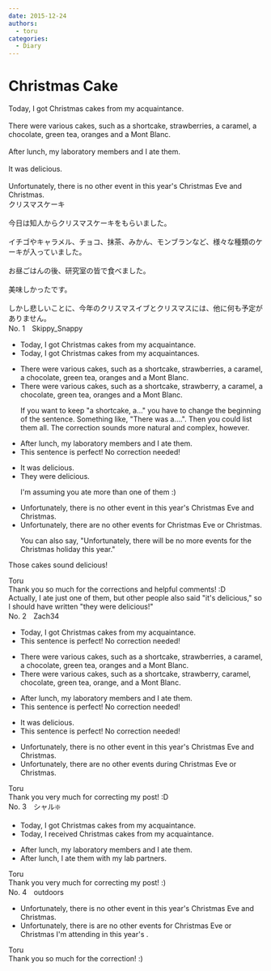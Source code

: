 ```yaml
---
date: 2015-12-24
authors:
  - toru
categories:
  - Diary
---
```


<h1 id="subject_show">Christmas Cake</h1>
<div class="date" hidden>Dec 24, 2015 14:00</div>
<div id="post"><div id="body_show_ori">
Today, I got Christmas cakes from my acquaintance.<br/><br/>There were various cakes, such as a shortcake, strawberries, a caramel, a chocolate, green tea, oranges and a Mont Blanc.<br/><br/>After lunch, my laboratory members and I ate them.<br/><br/>It was delicious.<br/><br/>Unfortunately, there is no other event in this year's Christmas Eve and Christmas.
</div></div>

<!-- more -->

<div id="post_ja"><div id="body_show_mo">
クリスマスケーキ<br/><br/>今日は知人からクリスマスケーキをもらいました。<br/><br/>イチゴやキャラメル、チョコ、抹茶、みかん、モンブランなど、様々な種類のケーキが入っていました。<br/><br/>お昼ごはんの後、研究室の皆で食べました。<br/><br/>美味しかったです。<br/><br/>しかし悲しいことに、今年のクリスマスイブとクリスマスには、他に何も予定がありません。
</div></div>
<div id="block"><div class="first_name"> No. 1　<span class="just_name">Skippy_Snappy</span></div><div id="block2">
<ul class="correction_field">
<li class="incorrect">Today, I got Christmas cakes from my acquaintance.</li>
<li class="corrected correct">
Today, I got Christmas cakes from my acquaintance<span class="f_red">s</span>.
</li>
</ul>
<ul class="correction_field">
<li class="incorrect">There were various cakes, such as a shortcake, strawberries, a caramel, a chocolate, green tea, oranges and a Mont Blanc.</li>
<li class="corrected correct">
There were various cakes, such as <span class="sline">a </span>shortcake, strawberr<span class="f_red">y</span>, <span class="sline">a</span> caramel, <span class="sline">a</span> chocolate, green tea, orange<span class="sline">s</span> and <span class="sline">a</span> Mont Blanc.
<p class="correction_comment">If you want to keep "a shortcake, a..." you have to change the beginning of the sentence. Something like, "There was a....". Then you could list them all. The correction sounds more natural and complex, however.</p>
</li>
</ul>
<ul class="correction_field">
<li class="incorrect">After lunch, my laboratory members and I ate them.</li>
<li class="corrected perfect">This sentence is perfect! No correction needed!</li>
</ul>
<ul class="correction_field">
<li class="incorrect">It was delicious.</li>
<li class="corrected correct">
<span class="f_blue">They were</span> delicious.
<p class="correction_comment">I'm assuming you ate more than one of them :)</p>
</li>
</ul>
<ul class="correction_field">
<li class="incorrect">Unfortunately, there is no other event in this year's Christmas Eve and Christmas.</li>
<li class="corrected correct">
Unfortunately, there <span class="f_red">are</span> no other event<span class="f_red">s</span> <span class="f_blue">for</span> Christmas Eve <span class="f_blue">or</span> Christmas.
<p class="correction_comment">You can also say, "Unfortunately, there will be no more events for the Christmas holiday this year."</p>
</li>
</ul>
<p class="comment_small">
 Those cakes sound delicious!
</p>

</div><div class="name"><span class="just_name">Toru</span><br>
Thank you so much for the corrections and helpful comments! :D<br/>Actually, I ate just one of them, but other people also said "it's delicious," so I should have written "they were delicious!"
</div>
</div>
<div id="block"><div class="first_name"> No. 2　<span class="just_name">Zach34</span></div><div id="block2">
<ul class="correction_field">
<li class="incorrect">Today, I got Christmas cakes from my acquaintance.</li>
<li class="corrected perfect">This sentence is perfect! No correction needed!</li>
</ul>
<ul class="correction_field">
<li class="incorrect">There were various cakes, such as a shortcake, strawberries, a caramel, a chocolate, green tea, oranges and a Mont Blanc.</li>
<li class="corrected correct">
There were various cakes, such as a shortcake, strawberry, caramel, chocolate, green tea, orange, and a Mont Blanc.
</li>
</ul>
<ul class="correction_field">
<li class="incorrect">After lunch, my laboratory members and I ate them.</li>
<li class="corrected perfect">This sentence is perfect! No correction needed!</li>
</ul>
<ul class="correction_field">
<li class="incorrect">It was delicious.</li>
<li class="corrected perfect">This sentence is perfect! No correction needed!</li>
</ul>
<ul class="correction_field">
<li class="incorrect">Unfortunately, there is no other event in this year's Christmas Eve and Christmas.</li>
<li class="corrected correct">
Unfortunately, there are no other events during Christmas Eve or Christmas.
</li>
</ul>
</div><div class="name"><span class="just_name">Toru</span><br>
Thank you very much for correcting my post! :D
</div>
</div>
<div id="block"><div class="first_name"> No. 3　<span class="just_name">シャル❇️</span></div><div id="block2">
<ul class="correction_field">
<li class="incorrect">Today, I got Christmas cakes from my acquaintance.</li>
<li class="corrected correct">
Today, I received Christmas cakes from my acquaintance.
</li>
</ul>
<ul class="correction_field">
<li class="incorrect">After lunch, my laboratory members and I ate them.</li>
<li class="corrected correct">
After lunch, I ate them with my lab partners.
</li>
</ul>
</div><div class="name"><span class="just_name">Toru</span><br>
Thank you very much for correcting my post! :)
</div>
</div>
<div id="block"><div class="first_name"> No. 4　<span class="just_name">outdoors</span></div><div id="block2">
<ul class="correction_field">
<li class="incorrect">Unfortunately, there is no other event in this year's Christmas Eve and Christmas.</li>
<li class="corrected correct">
Unfortunately, there <span class="sline">is</span> <span class="f_blue">are </span>no other event<span class="f_blue">s for </span>Christmas Eve <span class="f_blue">or</span> Christmas <span class="f_blue">I'm attending</span><span class="sline"> in</span> this year<span class="sline">'s</span> .
</li>
</ul>
</div><div class="name"><span class="just_name">Toru</span><br>
Thank you so much for the correction! :)
</div>
</div>
